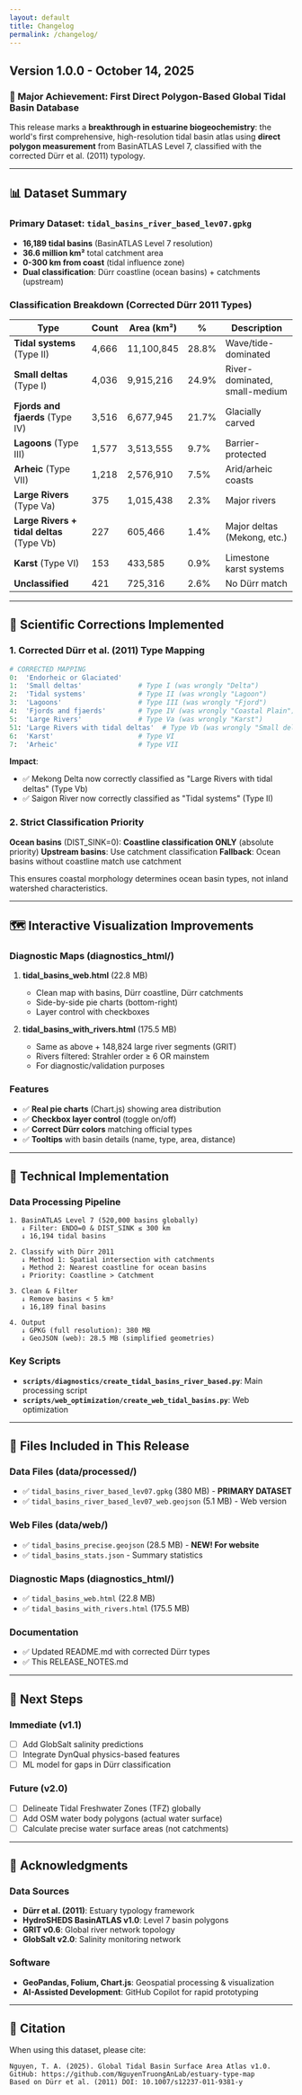 ```yaml
---
layout: default
title: Changelog
permalink: /changelog/
---
```


## Version 1.0.0 - October 14, 2025

### 🎯 Major Achievement: First Direct Polygon-Based Global Tidal Basin Database

This release marks a **breakthrough in estuarine biogeochemistry**: the world's first comprehensive, high-resolution tidal basin atlas using **direct polygon measurement** from BasinATLAS Level 7, classified with the corrected Dürr et al. (2011) typology.

---

## 📊 Dataset Summary

### Primary Dataset: `tidal_basins_river_based_lev07.gpkg`
- **16,189 tidal basins** (BasinATLAS Level 7 resolution)
- **36.6 million km²** total catchment area
- **0-300 km from coast** (tidal influence zone)
- **Dual classification**: Dürr coastline (ocean basins) + catchments (upstream)

### Classification Breakdown (Corrected Dürr 2011 Types)
| Type | Count | Area (km²) | % | Description |
|------|-------|-----------|---|-------------|
| **Tidal systems** (Type II) | 4,666 | 11,100,845 | 28.8% | Wave/tide-dominated |
| **Small deltas** (Type I) | 4,036 | 9,915,216 | 24.9% | River-dominated, small-medium |
| **Fjords and fjaerds** (Type IV) | 3,516 | 6,677,945 | 21.7% | Glacially carved |
| **Lagoons** (Type III) | 1,577 | 3,513,555 | 9.7% | Barrier-protected |
| **Arheic** (Type VII) | 1,218 | 2,576,910 | 7.5% | Arid/arheic coasts |
| **Large Rivers** (Type Va) | 375 | 1,015,438 | 2.3% | Major rivers |
| **Large Rivers + tidal deltas** (Type Vb) | 227 | 605,466 | 1.4% | Major deltas (Mekong, etc.) |
| **Karst** (Type VI) | 153 | 433,585 | 0.9% | Limestone karst systems |
| **Unclassified** | 421 | 725,316 | 2.6% | No Dürr match |

---

## 🔬 Scientific Corrections Implemented

### 1. Corrected Dürr et al. (2011) Type Mapping

```python
# CORRECTED MAPPING
0:  'Endorheic or Glaciated'
1:  'Small deltas'              # Type I (was wrongly "Delta")
2:  'Tidal systems'             # Type II (was wrongly "Lagoon")
3:  'Lagoons'                   # Type III (was wrongly "Fjord")
4:  'Fjords and fjaerds'        # Type IV (was wrongly "Coastal Plain")
5:  'Large Rivers'              # Type Va (was wrongly "Karst")
51: 'Large Rivers with tidal deltas'  # Type Vb (was wrongly "Small deltas")
6:  'Karst'                     # Type VI
7:  'Arheic'                    # Type VII
```

**Impact**: 
- ✅ Mekong Delta now correctly classified as "Large Rivers with tidal deltas" (Type Vb)
- ✅ Saigon River now correctly classified as "Tidal systems" (Type II)

### 2. Strict Classification Priority
**Ocean basins** (DIST_SINK=0): **Coastline classification ONLY** (absolute priority)
**Upstream basins**: Use catchment classification
**Fallback**: Ocean basins without coastline match use catchment

This ensures coastal morphology determines ocean basin types, not inland watershed characteristics.

---

## 🗺️ Interactive Visualization Improvements

### Diagnostic Maps (diagnostics_html/)
1. **tidal_basins_web.html** (22.8 MB)
   - Clean map with basins, Dürr coastline, Dürr catchments
   - Side-by-side pie charts (bottom-right)
   - Layer control with checkboxes

2. **tidal_basins_with_rivers.html** (175.5 MB)
   - Same as above + 148,824 large river segments (GRIT)
   - Rivers filtered: Strahler order ≥ 6 OR mainstem
   - For diagnostic/validation purposes

### Features
- ✅ **Real pie charts** (Chart.js) showing area distribution
- ✅ **Checkbox layer control** (toggle on/off)
- ✅ **Correct Dürr colors** matching official types
- ✅ **Tooltips** with basin details (name, type, area, distance)

---

## 🔧 Technical Implementation

### Data Processing Pipeline
```
1. BasinATLAS Level 7 (520,000 basins globally)
   ↓ Filter: ENDO=0 & DIST_SINK ≤ 300 km
   ↓ 16,194 tidal basins

2. Classify with Dürr 2011
   ↓ Method 1: Spatial intersection with catchments
   ↓ Method 2: Nearest coastline for ocean basins
   ↓ Priority: Coastline > Catchment

3. Clean & Filter
   ↓ Remove basins < 5 km²
   ↓ 16,189 final basins

4. Output
   ↓ GPKG (full resolution): 380 MB
   ↓ GeoJSON (web): 28.5 MB (simplified geometries)
```

### Key Scripts
- **`scripts/diagnostics/create_tidal_basins_river_based.py`**: Main processing script
- **`scripts/web_optimization/create_web_tidal_basins.py`**: Web optimization

---

## 📁 Files Included in This Release

### Data Files (data/processed/)
- ✅ `tidal_basins_river_based_lev07.gpkg` (380 MB) - **PRIMARY DATASET**
- ✅ `tidal_basins_river_based_lev07_web.geojson` (5.1 MB) - Web version

### Web Files (data/web/)
- ✅ `tidal_basins_precise.geojson` (28.5 MB) - **NEW! For website**
- ✅ `tidal_basins_stats.json` - Summary statistics

### Diagnostic Maps (diagnostics_html/)
- ✅ `tidal_basins_web.html` (22.8 MB)
- ✅ `tidal_basins_with_rivers.html` (175.5 MB)

### Documentation
- ✅ Updated README.md with corrected Dürr types
- ✅ This RELEASE_NOTES.md

---

## 🔮 Next Steps

### Immediate (v1.1)
- [ ] Add GlobSalt salinity predictions
- [ ] Integrate DynQual physics-based features
- [ ] ML model for gaps in Dürr classification

### Future (v2.0)
- [ ] Delineate Tidal Freshwater Zones (TFZ) globally
- [ ] Add OSM water body polygons (actual water surface)
- [ ] Calculate precise water surface areas (not catchments)

---

## 🙏 Acknowledgments

### Data Sources
- **Dürr et al. (2011)**: Estuary typology framework
- **HydroSHEDS BasinATLAS v1.0**: Level 7 basin polygons
- **GRIT v0.6**: Global river network topology
- **GlobSalt v2.0**: Salinity monitoring network

### Software
- **GeoPandas, Folium, Chart.js**: Geospatial processing & visualization
- **AI-Assisted Development**: GitHub Copilot for rapid prototyping

---

## 📜 Citation

When using this dataset, please cite:

```
Nguyen, T. A. (2025). Global Tidal Basin Surface Area Atlas v1.0. 
GitHub: https://github.com/NguyenTruongAnLab/estuary-type-map
Based on Dürr et al. (2011) DOI: 10.1007/s12237-011-9381-y
```
